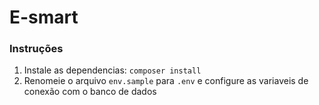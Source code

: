 # E-smart



### Instruções

1. Instale as dependencias: `composer install`
2. Renomeie o arquivo `env.sample` para `.env` e configure as variaveis de conexão com o banco de dados


